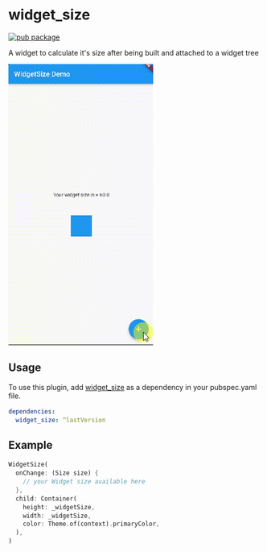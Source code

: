 # widget_size
[![pub package](https://img.shields.io/pub/v/widget_size.svg)](https://pub.dartlang.org/packages/widget_size)

A widget to calculate it's size after being built and attached to a widget tree

![](demo.gif)

## Usage

To use this plugin, add [widget_size](https://pub.dartlang.org/packages/widget_size#-installing-tab-) as a dependency in your pubspec.yaml file.

```yaml
dependencies:
  widget_size: ^lastVersion
```

## Example

```dart
WidgetSize(
  onChange: (Size size) {
    // your Widget size available here
  },
  child: Container(
    height: _widgetSize,
    width: _widgetSize,
    color: Theme.of(context).primaryColor,
  ),
)
```

